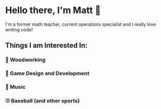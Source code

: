 # Hello there, I'm Matt 👋

I'm a former math teacher, current operations specialist and I really love writing code! 

## Things I am Interested In: 



### :evergreen_tree: Woodworking 



### :space_invader: Game Design and Development



### :guitar: Music 



### :baseball: Baseball (and other sports)







### 
